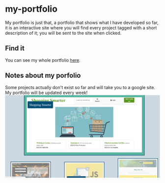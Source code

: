 # my-portfolio
My portfolio is just that, a portfolio that shows  what I have developed so far, it is an interactive site where you will find every project tagged with a short description of it; you will be sent to the site when clicked.
## Find it
You can see my whole portfolio [here]().
## Notes about my porfolio
Some projects actually don't exist so far and will take you to a google site. My portfolio will be updated every week!
![portfolio](/assets/images/portfolio.jpg?raw=true)

